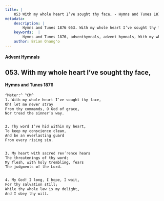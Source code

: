 ```yaml
---
title: |
    053 With my whole heart I’ve sought thy face, - Hymns and Tunes 1876
metadata:
    description: |
        Hymns and Tunes 1876 053. With my whole heart I’ve sought thy face,. Oh! let me never stray From thy commands, O God of grace, Nor tread the sinner’s way. 
    keywords:  |
        Hymns and Tunes 1876, adventhymnals, advent hymnals, With my whole heart I’ve sought thy face,, Oh! let me never stray, 
    author: Brian Onang'o
---
```


#### Advent Hymnals
## 053. With my whole heart I’ve sought thy face,
####  Hymns and Tunes 1876

```txt
^Meter:^ ^CM^
1. With my whole heart I’ve sought thy face,
Oh! let me never stray
From thy commands, O God of grace,
Nor tread the sinner’s way.


2. Thy word I’ve hid within my heart,
To keep my conscience clean,
And be an everlasting guard
From every rising sin.


3. My heart with sacred rev’rence hears
The threatenings of thy word;
My flesh, with holy trembling, fears
The judgments of the Lord.


4. My God! I long, I hope, I wait,
For thy salvation still;
While thy whole law is my delight,
And I obey thy will.
```